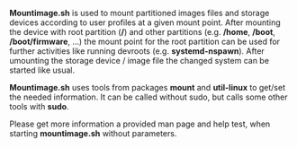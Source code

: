 **Mountimage.sh** is used to mount partitioned images files and storage devices according to user profiles at a given mount point.
After mounting the device with root partition (**/**) and other partitions (e.g. **/home**, **/boot**, **/boot/firmware**, ...) the mount point
for the root partition can be used for further activities like running devroots (e.g. **systemd-nspawn**).
After umounting the storage device / image file the changed system can be started like usual.

**Mountimage.sh** uses tools from packages **mount** and **util-linux** to get/set the needed information. It can be called without sudo, but calls some other tools with **sudo**.

Please get more information a provided man page and help test, when starting **mountimage.sh** without parameters.



